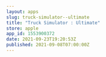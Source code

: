 ```yaml
---
layout: apps
slug: truck-simulator--ultimate
title: "Truck Simulator : Ultimate"
store: apple
app_id: 1553900372
date: 2021-09-23T19:20:53Z
published: 2021-09-08T07:00:00Z
---
```

